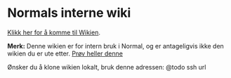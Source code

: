 Normals interne wiki
====================

[Klikk her for å komme til Wikien](https://github.com/normalnorway/wiki-intern/wiki).

**Merk:** Denne wikien er for intern bruk i Normal, og er antageligvis
ikke den wikien du er ute etter.  [Prøv heller
denne](https://github.com/normalnorway/wiki/wiki)

<meta property="og:test" content="This is a test" />

Ønsker du å klone wikien lokalt, bruk denne adressen:
@todo ssh url
